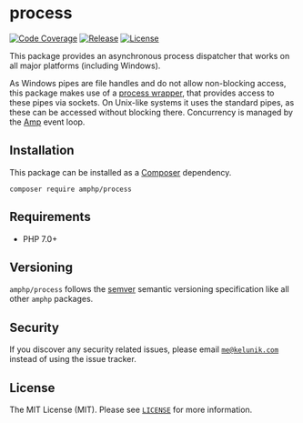 # process

<p>
<a href="https://coveralls.io/github/amphp/process?branch=master"><img src="https://img.shields.io/coveralls/amphp/process/master.svg?style=flat-square" alt="Code Coverage"/></a>
<a href="https://github.com/amphp/process/releases"><img src="https://img.shields.io/github/release/amphp/process.svg?style=flat-square" alt="Release"/></a>
<a href="https://github.com/amphp/process/blob/master/LICENSE"><img src="https://img.shields.io/badge/license-MIT-blue.svg?style=flat-square" alt="License"/></a>
</p>

This package provides an asynchronous process dispatcher that works on all major platforms (including Windows).

As Windows pipes are file handles and do not allow non-blocking access, this package makes use of a [process wrapper](https://github.com/amphp/windows-process-wrapper), that provides access to these pipes via sockets.
On Unix-like systems it uses the standard pipes, as these can be accessed without blocking there.
Concurrency is managed by the [Amp](https://github.com/amphp/amp) event loop.

## Installation

This package can be installed as a [Composer](https://getcomposer.org/) dependency.

```
composer require amphp/process
```

## Requirements

* PHP 7.0+

## Versioning

`amphp/process` follows the [semver](http://semver.org/) semantic versioning specification like all other `amphp` packages.

## Security

If you discover any security related issues, please email [`me@kelunik.com`](mailto:me@kelunik.com) instead of using the issue tracker.

## License

The MIT License (MIT). Please see [`LICENSE`](./LICENSE) for more information.
